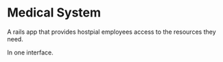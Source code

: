 # Medical System

A rails app that provides hostpial employees access to the resources they need.

In one interface.
